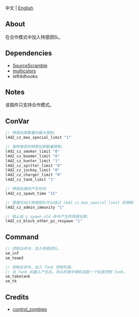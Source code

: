 中文 | [English](./README_EN.md)

## About
在合作模式中加入特感团队。

## Dependencies
- [SourceScramble](https://github.com/nosoop/SMExt-SourceScramble)
- [multicolors](https://github.com/fdxx/l4d2_plugins/tree/main/multicolors)
- left4dhooks

## Notes
该插件只支持合作模式。

## ConVar
```c
// 特感玩家数量的最大限制。
l4d2_cz_max_special_limit "1"

// 每种类型的特感玩家数量限制。
l4d2_cz_smoker_limit "0"
l4d2_cz_boomer_limit "0"
l4d2_cz_hunter_limit "1"
l4d2_cz_spitter_limit "0"
l4d2_cz_jockey_limit "0"
l4d2_cz_charger_limit "0"
l4d2_cz_tank_limit "1"

// 特感玩家的产生时间
l4d2_cz_spawn_time "15"

// 管理员加入特感团队可以绕过 l4d2_cz_max_special_limit 的限制
l4d2_cz_admin_immunity "1"

// 阻止由 z_spawn_old 命令产生的特感玩家。
l4d2_cz_block_other_pz_respawn "1"
```

## Command
```c
// 控制台命令，加入特感团队。
sm_inf
sm_team3

// 控制台命令，加入 Tank 控制列表。
// 当 Tank 机器人产生后，将从列表中随机选取一个玩家控制 Tank。
sm_taketank
sm_tk
```

## Credits
- [control_zombies](https://github.com/umlka/l4d2/tree/main/control_zombies) 

